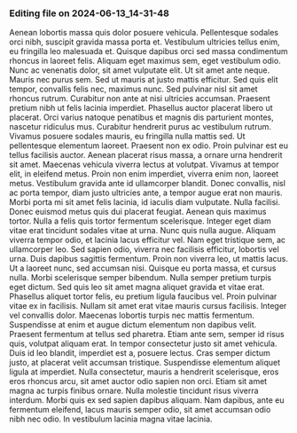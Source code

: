 

### Editing file on 2024-06-13_14-31-48

Aenean lobortis massa quis dolor posuere vehicula. Pellentesque sodales orci nibh, suscipit gravida massa porta et. Vestibulum ultricies tellus enim, eu fringilla leo malesuada et. Quisque dapibus orci sed massa condimentum rhoncus in laoreet felis. Aliquam eget maximus sem, eget vestibulum odio. Nunc ac venenatis dolor, sit amet vulputate elit. Ut sit amet ante neque. Mauris nec purus sem. Sed ut mauris at justo mattis efficitur. Sed quis elit tempor, convallis felis nec, maximus nunc. Sed pulvinar nisl sit amet rhoncus rutrum. Curabitur non ante at nisi ultricies accumsan. Praesent pretium nibh ut felis lacinia imperdiet. Phasellus auctor placerat libero ut placerat.
Orci varius natoque penatibus et magnis dis parturient montes, nascetur ridiculus mus. Curabitur hendrerit purus ac vestibulum rutrum. Vivamus posuere sodales mauris, eu fringilla nulla mattis sed. Ut pellentesque elementum laoreet. Praesent non ex odio. Proin pulvinar est eu tellus facilisis auctor. Aenean placerat risus massa, a ornare urna hendrerit sit amet. Maecenas vehicula viverra lectus at volutpat.
Vivamus at tempor elit, in eleifend metus. Proin non enim imperdiet, viverra enim non, laoreet metus. Vestibulum gravida ante id ullamcorper blandit. Donec convallis, nisl ac porta tempor, diam justo ultricies ante, a tempor augue erat non mauris. Morbi porta mi sit amet felis lacinia, id iaculis diam vulputate. Nulla facilisi. Donec euismod metus quis dui placerat feugiat. Aenean quis maximus tortor. Nulla a felis quis tortor fermentum scelerisque.
Integer eget diam vitae erat tincidunt sodales vitae at urna. Nunc quis nulla augue. Aliquam viverra tempor odio, et lacinia lacus efficitur vel. Nam eget tristique sem, ac ullamcorper leo. Sed sapien odio, viverra nec facilisis efficitur, lobortis vel urna. Duis dapibus sagittis fermentum. Proin non viverra leo, ut mattis lacus. Ut a laoreet nunc, sed accumsan nisi. Quisque eu porta massa, et cursus nulla. Morbi scelerisque semper bibendum. Nulla semper pretium turpis eget dictum. Sed quis leo sit amet magna aliquet gravida et vitae erat. Phasellus aliquet tortor felis, eu pretium ligula faucibus vel. Proin pulvinar vitae ex in facilisis. Nullam sit amet erat vitae mauris cursus facilisis. Integer vel convallis dolor.
Maecenas lobortis turpis nec mattis fermentum. Suspendisse at enim et augue dictum elementum non dapibus velit. Praesent fermentum at tellus sed pharetra. Etiam ante sem, semper id risus quis, volutpat aliquam erat. In tempor consectetur justo sit amet vehicula. Duis id leo blandit, imperdiet est a, posuere lectus. Cras semper dictum justo, at placerat velit accumsan tristique. Suspendisse elementum aliquet ligula at imperdiet. Nulla consectetur, mauris a hendrerit scelerisque, eros eros rhoncus arcu, sit amet auctor odio sapien non orci. Etiam sit amet magna ac turpis finibus ornare. Nulla molestie tincidunt risus viverra interdum. Morbi quis ex sed sapien dapibus aliquam. Nam dapibus, ante eu fermentum eleifend, lacus mauris semper odio, sit amet accumsan odio nibh nec odio. In vestibulum lacinia magna vitae lacinia.


